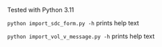 Tested with Python 3.11

`python import_sdc_form.py -h` prints help text

`python import_vol_v_message.py -h` prints help text
